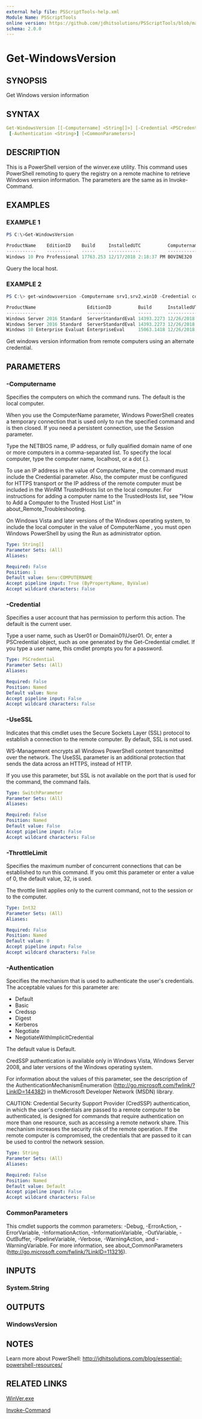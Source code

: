 ```yaml
---
external help file: PSScriptTools-help.xml
Module Name: PSScriptTools
online version: https://github.com/jdhitsolutions/PSScriptTools/blob/master/docs/Get-WindowsVersion.md
schema: 2.0.0
---
```


# Get-WindowsVersion

## SYNOPSIS

Get Windows version information

## SYNTAX

```yaml
Get-WindowsVersion [[-Computername] <String[]>] [-Credential <PSCredential>] [-UseSSL] [-ThrottleLimit <Int32>]
 [-Authentication <String>] [<CommonParameters>]
```

## DESCRIPTION

This is a PowerShell version of the winver.exe utility. This command uses PowerShell remoting to query the registry on a remote machine to retrieve Windows version information. The parameters are the same as in Invoke-Command.

## EXAMPLES

### EXAMPLE 1

```powershell
PS C:\>Get-WindowsVersion

ProductName    EditionID    Build     InstalledUTC          Computername
-----------    ---------    -----     ------------          ------------
Windows 10 Pro Professional 17763.253 12/17/2018 2:18:37 PM BOVINE320

```

Query the local host.

### EXAMPLE 2

```powershell
PS C:\> get-windowsversion -Computername srv1,srv2,win10 -Credential company\artd

ProductName                   EditionID          Build      InstalledUTC          Computername
-----------                   ---------          -----      ------------          ------------
Windows Server 2016 Standard  ServerStandardEval 14393.2273 12/26/2018 4:08:07 PM SRV2
Windows Server 2016 Standard  ServerStandardEval 14393.2273 12/26/2018 4:07:25 PM SRV1
Windows 10 Enterprise Evaluat EnterpriseEval     15063.1418 12/26/2018 4:08:11 PM WIN10
```

Get windows version information from remote computers using an alternate credential.

## PARAMETERS

### -Computername

Specifies the computers on which the command runs. The default is the local computer.

When you use the ComputerName parameter, Windows PowerShell creates a temporary connection that is used only to run the specified command and is then closed. If you need a persistent connection, use the Session parameter.

Type the NETBIOS name, IP address, or fully qualified domain name of one or more computers in a comma-separated list. To specify the local computer, type the computer name, localhost, or a dot (.).

To use an IP address in the value of ComputerName , the command must include the Credential parameter. Also, the computer must be configured for HTTPS transport or the IP address of the remote computer must be included in the WinRM TrustedHosts list on the local computer. For instructions for adding a computer name to the TrustedHosts list, see "How to Add a Computer to the Trusted Host List" in about_Remote_Troubleshooting.

On Windows Vista and later versions of the Windows operating system, to include the local computer in the value of ComputerName , you must open Windows PowerShell by using the Run as administrator option.

```yaml
Type: String[]
Parameter Sets: (All)
Aliases:

Required: False
Position: 1
Default value: $env:COMPUTERNAME
Accept pipeline input: True (ByPropertyName, ByValue)
Accept wildcard characters: False
```

### -Credential

Specifies a user account that has permission to perform this action. The default is the current user.

Type a user name, such as User01 or Domain01\User01. Or, enter a PSCredential object, such as one generated by the Get-Credential cmdlet.
If you type a user name, this cmdlet prompts you for a password.

```yaml
Type: PSCredential
Parameter Sets: (All)
Aliases:

Required: False
Position: Named
Default value: None
Accept pipeline input: False
Accept wildcard characters: False
```

### -UseSSL

Indicates that this cmdlet uses the Secure Sockets Layer (SSL) protocol to establish a connection to the remote computer. By default, SSL is not used.

WS-Management encrypts all Windows PowerShell content transmitted over the network. The UseSSL parameter is an additional protection that sends the data across an HTTPS, instead of HTTP.

If you use this parameter, but SSL is not available on the port that is used for the command, the command fails.

```yaml
Type: SwitchParameter
Parameter Sets: (All)
Aliases:

Required: False
Position: Named
Default value: False
Accept pipeline input: False
Accept wildcard characters: False
```

### -ThrottleLimit

Specifies the maximum number of concurrent connections that can be established to run this command. If you omit this parameter or enter a value of 0, the default value, 32, is used.

The throttle limit applies only to the current command, not to the session or to the computer.

```yaml
Type: Int32
Parameter Sets: (All)
Aliases:

Required: False
Position: Named
Default value: 0
Accept pipeline input: False
Accept wildcard characters: False
```

### -Authentication

Specifies the mechanism that is used to authenticate the user's credentials. The acceptable values for this parameter are:

- Default
- Basic
- Credssp
- Digest
- Kerberos
- Negotiate
- NegotiateWithImplicitCredential

The default value is Default.

CredSSP authentication is available only in Windows Vista, Windows Server 2008, and later versions of the Windows operating system.

For information about the values of this parameter, see the description of the AuthenticationMechanismEnumeration (http://go.microsoft.com/fwlink/?LinkID=144382) in theMicrosoft Developer Network (MSDN) library.

CAUTION: Credential Security Support Provider (CredSSP) authentication, in which the user's credentials are passed to a remote computer to be authenticated, is designed for commands that require authentication on more than one resource, such as accessing a remote network share.
This mechanism increases the security risk of the remote operation. If the remote computer is compromised, the credentials that are passed to it can be used to control the network session.

```yaml
Type: String
Parameter Sets: (All)
Aliases:

Required: False
Position: Named
Default value: Default
Accept pipeline input: False
Accept wildcard characters: False
```

### CommonParameters

This cmdlet supports the common parameters: -Debug, -ErrorAction, -ErrorVariable, -InformationAction, -InformationVariable, -OutVariable, -OutBuffer, -PipelineVariable, -Verbose, -WarningAction, and -WarningVariable.
For more information, see about_CommonParameters (http://go.microsoft.com/fwlink/?LinkID=113216).

## INPUTS

### System.String

## OUTPUTS

### WindowsVersion

## NOTES

Learn more about PowerShell: http://jdhitsolutions.com/blog/essential-powershell-resources/

## RELATED LINKS

[WinVer.exe]()

[Invoke-Command]()
